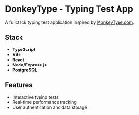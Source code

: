 # DonkeyType - Typing Test App

A fullctack typing test application inspired by [MonkeyType.com](https://monkeytype.com).

## Stack

- **TypeScript**
- **Vite**
- **React**
- **Node/Express.js**
- **PostgreSQL**

## Features

- Interactive typing tests
- Real-time performance tracking
- User authentication and data storage

